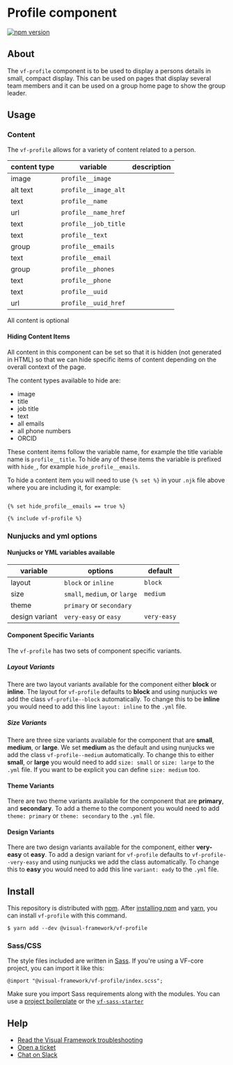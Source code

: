# Profile component

[![npm version](https://badge.fury.io/js/%40visual-framework%2Fvf-profile.svg)](https://badge.fury.io/js/%40visual-framework%2Fvf-profile)

## About

The `vf-profile` component is to be used to display a persons details in small, compact display. This can be used on pages that display several team members and it can be used on a group home page to show the group leader.

## Usage

### Content

The `vf-profile` allows for a variety of content related to a person.

| content type | variable             | description |
| ------------ | -------------------- | ----------- |
| image        | `profile__image`     |             |
| alt text     | `profile__image_alt` |             |
| text         | `profile__name`      |             |
| url          | `profile__name_href` |             |
| text         | `profile__job_title` |             |
| text         | `profile__text`      |             |
| group        | `profile__emails`    |             |
| text         | `profile__email`     |             |
| group        | `profile__phones`    |             |
| text         | `profile__phone`     |             |
| text         | `profile__uuid`      |             |
| url          | `profile__uuid_href` |             |

All content is optional

#### Hiding Content Items

All content in this component can be set so that it is hidden (not generated in HTML) so that we can hide specific items of content depending on the overall context of the page.

The content types available to hide are:

- image
- title
- job title
- text
- all emails
- all phone numbers
- ORCID

These content items follow the variable name, for example the title variable name is `profile__title`. To hide any of these items the variable is prefixed with `hide_`, for example `hide_profile__emails`.

To hide a content item you will need to use <code>&lcub;% set %&rcub;</code> in your `.njk` file above where you are including it, for example:

<code>
&lcub;% set hide_profile__emails == true %&rcub; <br>
&lcub;% include vf-profile %&rcub;
</code>

### Nunjucks and yml options

#### Nunjucks or YML variables available

| variable       | options                       | default     |
| -------------- | ----------------------------- | ----------- |
| layout         | `block` or `inline`           | `block`     |
| size           | `small`, `medium`, or `large` | `medium`    |
| theme          | `primary` or `secondary`      |             |
| design variant | `very-easy` or `easy`         | `very-easy` |

#### Component Specific Variants

The `vf-profile` has two sets of component specific variants.

##### Layout Variants

There are two layout variants available for the component either **block** or **inline**. The layout for `vf-profile` defaults to **block** and using nunjucks we add the class `vf-profile--block` automatically. To change this to be **inline** you would need to add this line `layout: inline` to the `.yml` file.

##### Size Variants

There are three size variants available for the component that are **small**, **medium**, or **large**. We set **medium** as the default and using nunjucks we add the class `vf-profile--medium` automatically. To change this to either **small**, or **large** you would need to add `size: small` or `size: large` to the `.yml` file. If you want to be explicit you can define `size: medium` too.


#### Theme Variants

There are two theme variants available for the component that are **primary**, and **secondary**. To add a theme to the component you would need to add `theme: primary` or `theme: secondary` to the `.yml` file.

#### Design Variants

There are two design variants available for the component, either **very-easy** ot **easy**. To add a design variant for `vf-profile` defaults to `vf-profile--very-easy` and using nunjucks we add the class automatically. To change this to **easy** you would need to add this line `variant: eady` to the `.yml` file.

## Install

This repository is distributed with [npm](https://www.npmjs.com/). After [installing npm](https://www.npmjs.com/get-npm) and [yarn](https://classic.yarnpkg.com/en/docs/install), you can install `vf-profile` with this command.

```
$ yarn add --dev @visual-framework/vf-profile
```

### Sass/CSS

The style files included are written in [Sass](https://sass-lang.com/). If you're using a VF-core project, you can import it like this:

```
@import "@visual-framework/vf-profile/index.scss";
```

Make sure you import Sass requirements along with the modules. You can use a [project boilerplate](https://stable.visual-framework.dev/building/) or the [`vf-sass-starter`](https://stable.visual-framework.dev/components/vf-sass-starter/)

## Help

- [Read the Visual Framework troubleshooting](https://stable.visual-framework.dev/troubleshooting/)
- [Open a ticket](https://github.com/visual-framework/vf-core/issues)
- [Chat on Slack](https://join.slack.com/t/visual-framework/shared_invite/enQtNDAxNzY0NDg4NTY0LWFhMjEwNGY3ZTk3NWYxNWVjOWQ1ZWE4YjViZmY1YjBkMDQxMTNlNjQ0N2ZiMTQ1ZTZiMGM4NjU5Y2E0MjM3ZGQ)
